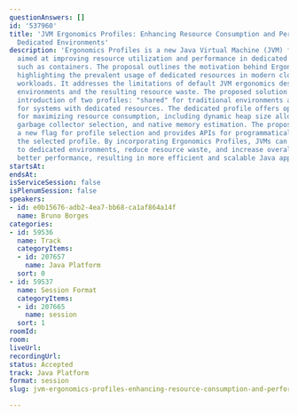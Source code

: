 ```yaml
---
questionAnswers: []
id: '537960'
title: 'JVM Ergonomics Profiles: Enhancing Resource Consumption and Performance in
  Dedicated Environments'
description: 'Ergonomics Profiles is a new Java Virtual Machine (JVM) feature proposal
  aimed at improving resource utilization and performance in dedicated JVM environments,
  such as containers. The proposal outlines the motivation behind Ergonomics Profiles,
  highlighting the prevalent usage of dedicated resources in modern cloud-based JVM
  workloads. It addresses the limitations of default JVM ergonomics designed for shared
  environments and the resulting resource waste. The proposed solution includes the
  introduction of two profiles: "shared" for traditional environments and "dedicated"
  for systems with dedicated resources. The dedicated profile offers optimized heuristics
  for maximizing resource consumption, including dynamic heap size allocation, enhanced
  garbage collector selection, and native memory estimation. The proposal also presents
  a new flag for profile selection and provides APIs for programmatically identifying
  the selected profile. By incorporating Ergonomics Profiles, JVMs can better adapt
  to dedicated environments, reduce resource waste, and increase overall chances of
  better performance, resulting in more efficient and scalable Java applications.'
startsAt: 
endsAt: 
isServiceSession: false
isPlenumSession: false
speakers:
- id: e0b15676-adb2-4ea7-bb68-ca1af864a14f
  name: Bruno Borges
categories:
- id: 59536
  name: Track
  categoryItems:
  - id: 207657
    name: Java Platform
  sort: 0
- id: 59537
  name: Session Format
  categoryItems:
  - id: 207665
    name: session
  sort: 1
roomId: 
room: 
liveUrl: 
recordingUrl: 
status: Accepted
track: Java Platform
format: session
slug: jvm-ergonomics-profiles-enhancing-resource-consumption-and-performance-in-dedicated-environments

---
```

